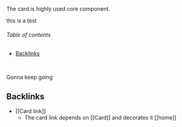 The card is highly used core component.


this is a test

<!-- table-of-contents start -->
###### Table of contents  

- [Backlinks](#backlinks)

<br />
<!-- table-of-contents end -->

Gonna keep going

## Backlinks
* [[Card link]]
	* The card link depends on [[Card]] and decorates it [[home]]
<br /><br />